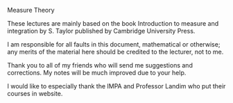 Measure Theory 

These lectures are mainly based on the book Introduction to measure and integration by S. Taylor published by Cambridge University Press.

I am responsible for all faults in this document, mathematical or otherwise; any merits of the material here should be credited to the lecturer, not to me.

Thank you to all of my friends  who will send me suggestions and corrections. My notes will be  much improved due to your help.

I would like to especially thank the IMPA and Professor Landim  who put their courses in website.

